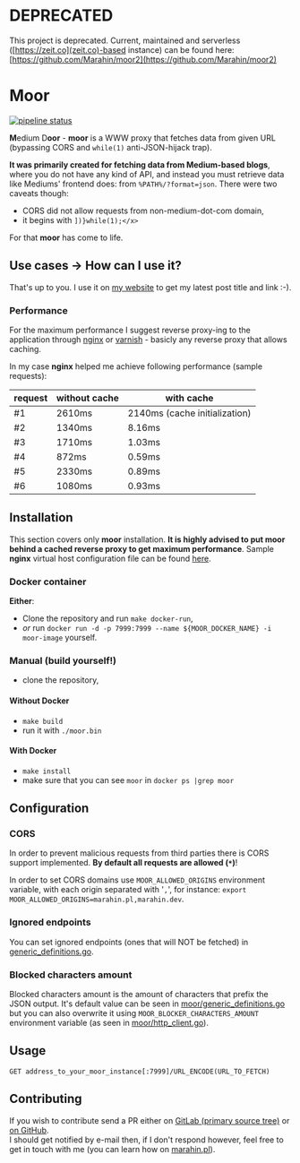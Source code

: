 # DEPRECATED

This project is deprecated. Current, maintained and serverless ([https://zeit.co](zeit.co)-based instance) can be found here: [https://github.com/Marahin/moor2](https://github.com/Marahin/moor2)


# Moor
  
[![pipeline status](https://git.3lab.re/marahin/moor/badges/master/pipeline.svg)](https://git.3lab.re/marahin/moor/commits/master)  

**M**edium D**oor** - **moor** is a WWW proxy that fetches data from given URL (bypassing CORS and `while(1)` anti-JSON-hijack trap). 

**It was primarily created for fetching data from Medium-based blogs**, where you do not have any kind of API, and instead you must retrieve data like Mediums' frontend does: from `%PATH%/?format=json`. There were two caveats though:  

* CORS did not allow requests from non-medium-dot-com domain,
* it begins with `])}while(1);</x>`

For that **moor** has come to life. 

## Use cases → How can I use it?

That's up to you. I use it on [my website](http://marahin.pl) to get my latest post title and link :-).

### Performance

For the maximum performance I suggest reverse proxy-ing to the application through [nginx]() or [varnish]() - basicly any reverse proxy that allows caching. 

In my case **nginx** helped me achieve following performance (sample requests):

| request | without cache | with cache                    |
|---------|---------------|-------------------------------|
| #1      | 2610ms        | 2140ms (cache initialization) |
| #2      | 1340ms        | 8.16ms                        |
| #3      | 1710ms        | 1.03ms                        |
| #4      | 872ms         | 0.59ms                        |
| #5      | 2330ms        | 0.89ms                        |
| #6      | 1080ms        | 0.93ms                        |

## Installation

This section covers only **moor** installation. **It is highly advised to put moor behind a cached reverse proxy to get maximum performance**. Sample **nginx** virtual host configuration file can be found [here](nginx.conf).

### Docker container

**Either**:

* Clone the repository and run `make docker-run`,  
* _or_ run `docker run -d -p 7999:7999 --name ${MOOR_DOCKER_NAME} -i moor-image` yourself. 

### Manual (build yourself!)

* clone the repository,

#### Without Docker

* `make build`
* run it with `./moor.bin`

#### With Docker

* `make install`
* make sure that you can see `moor` in `docker ps |grep moor` 

## Configuration

### CORS

In order to prevent malicious requests from third parties there is CORS support implemented. **By default all requests are allowed (`*`)**!

In order to set CORS domains use `MOOR_ALLOWED_ORIGINS` environment variable, with each origin separated with '`,`', for instance: `export MOOR_ALLOWED_ORIGINS=marahin.pl,marahin.dev`.

### Ignored endpoints

You can set ignored endpoints (ones that will NOT be fetched) in [generic_definitions.go](moor/generic_definitions.go#L13).
  
### Blocked characters amount

Blocked characters amount is the amount of characters that prefix the JSON output. It's default value can be seen in [moor/generic_definitions.go](moor/generic_definitions.go#L8) but you can also overwrite it using `MOOR_BLOCKER_CHARACTERS_AMOUNT` environment variable (as seen in [moor/http_client.go](moor/http_client.go#L18)).

## Usage

```
GET address_to_your_moor_instance[:7999]/URL_ENCODE(URL_TO_FETCH)
```

## Contributing

If you wish to contribute send a PR either on [GitLab (primary source tree)](http://git.3lab.re/marahin/moor)  or [on GitHub](http://github.com/marahin/moor).  
I should get notified by e-mail then, if I don't respond however, feel free to get in touch with me (you can learn how on [marahin.pl](http://marahin.pl)).
